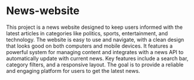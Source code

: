 # News-website

This project is a news website designed to keep users informed with the latest articles in categories like politics, sports, entertainment, and technology. The website is easy to use and navigate, with a clean design that looks good on both computers and mobile devices. It features a powerful system for managing content and integrates with a news API to automatically update with current news. Key features include a search bar, category filters, and a responsive layout. The goal is to provide a reliable and engaging platform for users to get the latest news.
